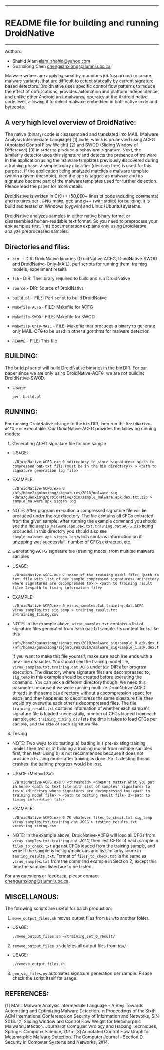 ------------------------------------------------
# README file for building and running DroidNative
------------------------------------------------

Authors: 
- Shahid Alam alam_shahid@yahoo.com
- Guanxiong Chen chenguanxiong@alumni.ubc.ca

Malware writers are applying stealthy mutations (obfuscations) to create malware variants, that are difficult to detect statically by current signature based detectors. DroidNative uses specific control flow patterns to reduce the effect of obfuscations, provides automation and platform independence, and unlike other Android anti-malwares, operates at the Android native code level, allowing it to detect malware embedded in both native code and bytecode.

## A very high level overview of DroidNative:

The native (binary) code is disassembled and translated into MAIL (Malware Analysis Intermediate Language) [1] code, which is processed using ACFG (Anotated Control Flow Weight) [2] and SWOD (Sliding Window of Difference) [3] in order to produce a behavioral signature.  Next, the similarity detector uses this signature and detects the presence of malware in the application using the malware templates previously discovered during a training phase. A simple binary classifier (decision tree) is used for this purpose. If the application being analyzed matches a malware template (within a given threshold), then the app is tagged as malware and its signature become part of the malware templates used for further detection. Please read the paper for more details.

DroidNative is written in C/C++ (50,000+ lines of code including comments) and requires perl, GNU make, gcc and g++ (with stdlib) for building. It is build and tested on Windows (cygwin) and Linux (Ubuntu) systems.

DroidNative analyzes samples in either native binary format or disassembled human-readable text format. So you need to preprocess your apk samples first. This documentation explains only using DroidNative analyze preprocessed samples.  

## Directories and files:

- ````bin ````               - DIR:  DroidNative binaries (DroidNative-ACFG, DroidNative-SWOD and DroidNative-Only-MAIL), perl scripts for running them, training models, experiment results

- ```` lib ````               - DIR:  The library required to build and run DroidNative

- ```` source ````             - DIR:  Source of DroidNative
- ```` build.pl ````          - FILE: Perl script to build DroidNative
- ```` Makefile-ACFG ````     - FILE: Makefile for ACFG
- ```` Makefile-SWOD ````      - FILE: Makefile for SWOD
- ```` Makefile-Only-MAIL ```` - FILE: Makefile that produces a binary to generate only MAIL-CFG to be used in other algorithms for malware detection
- ```` README ````            - FILE: This file


## BUILDING:

The build.pl script will build DroidNative binaries in the bin DIR. For our paper since we are only using DroidNative-ACFG, we are not building DroidNative-SWOD.
- Usage:
   ```` 
  perl build.pl
  ````


## RUNNING:

For running DroidNative change to the ````bin```` DIR, then run the ````DroidNative-ACFG.exe```` executable. Our DroidNative-ACFG provides the following running modes:

1. Generating ACFG signature file for one sample
- USAGE:
  ```` 
  ./DroidNative-ACFG.exe 0 <directory to store signatures> <path to compressed oat-txt file (must be in the bin directory)> > <path to signature generation log file>
  ````

- EXAMPLE:
  ```` 
  ./DroidNative-ACFG.exe 0 /nfs/home2/guanxiong/signatures/2018/malware_sig /data/guanxiong/DroidNative/bin/sample_malware.apk.dex.txt.zip > sample_malware.apk.siggen.log
  ````
- NOTE: After program execution a compressed signature file will be produced under the ````bin```` directory. The file contains all CFGs extracted from the given sample. After running the example command you should see the file ````sample_malware.apk.dex.txt.training.dat.ACFG.zip```` being produced. In this directory you should also see ```` sample_malware.apk.siggen.log ```` which contains information on if unzipping was successfull, number of CFGs extracted, etc.

2. Generating ACFG signature file (training model) from multiple malware samples
- USAGE:
  ```` 
  ./DroidNative-ACFG.exe 0 <name of the training model file> <path to text file with list of per sample compressed signatures> <directory where signatures are decompressed to> > <path to training result file> 2><path to timing information file> 
  ````

- EXAMPLE:
  ```` 
  ./DroidNative-ACFG.exe 0 virus_samples.txt.training.dat.ACFG virus_samples.txt sig_temp > training_result.txt 2>training_timing.csv
  ````
- NOTE: In the example above, ```` virus_samples.txt ```` contains a list of signature files generated from each oat-txt sample. Its content looks like this:
  ````
  /nfs/home2/guanxiong/signatures/2018/malware_sig/sample_0.apk.dex.txt.training.dat.ACFG.zip
  /nfs/home2/guanxiong/signatures/2018/malware_sig/sample_1.apk.dex.txt.training.dat.ACFG.zip

  ```` 
  If you want to make this file yourself, make sure each line ends with a new-line character. You should see the training model file, ````virus_samples.txt.training.dat.ACFG```` under ````bin```` DIR after program execution. The directory where signature files are decompressed to, ````sig_temp```` in this example should be created before executing the command. You can pick a different directory though. We need this parameter because if we were running multiple DroidNative-ACFG threads in the same ````bin```` directory without a decompression space for each, and they happened to decompress the same signature file, they would try overwrite each other's decompressed files. The file ````training_result.txt```` contains information of whether each sample's signature file is loaded successfully, number of CFGs loaded from each sample, etc. ```` training_timing.csv ```` lists the time it takes to load CFGs per sample, and the size of each signature file.

3. Testing
- NOTE: Two ways to do testing: a) loading in a pre-existing training model, then test or b) building a training model from multiple samples first, then test. Using b) is not recommended because it does not produce a training model after training is done. So if a testing thread crashes, the training progress would be lost.
  
- USAGE (Method 3a):
  ````
  ./DroidNative-ACFG.exe 0 <threshold> <doesn't matter what you put in here> <path to text file with list of samples' signatures to test> <directory where signatures are decompressed to> <path to training model file> > <path to testing result file> 2><path to timing information file>  
  ````
- EXAMPLE:
  ````
  ./DroidNative-ACFG.exe 0 70 whatever files_to_check.txt sig_temp virus_samples.txt.training.dat.ACFG > testing_results.txt 2>testing_timing.csv
  ````

- NOTE: In the example above, DroidNative-ACFG will load all CFGs from ```` virus_samples.txt.training.dat.ACFG ````, then test CFGs of each sample in ```` files_to_check.txt```` against CFGs loaded from the training sample, and write if the sample is benign/malicious and its similarity score in ````testing_results.txt````. Format of ````files_to_check.txt```` is the same as ````virus_samples.txt```` from the command example in Section 2, except this time the samples listed are to be tested.

For any questions or feedback, please contact chenguanxiong@alumni.ubc.ca.


## MISCELLANOUS:

The following scripts are useful for batch production:

1. ``` move_output_files.sh ``` moves output files from ``` bin/ ```to another folder.
- USAGE:
  ```` 
  ./move_output_files.sh ~/training_set_0_result/ 
  ````

2. ``` remove_output_files.sh ``` deletes all output files from ``` bin/ ```.
- USAGE:
  ``` 
  ./remove_output_files.sh 
  ``` 

3. ``` gen_sig_files.py ``` automates signature generation per sample. Please check the script itself for usage.

## REFERENCES:
[1] MAIL: Malware Analysis Intermediate Language - A Step Towards Automating and Optimizing Malware Detection. In Proceedings of the Sixth ACM International Conference on Security of Information and Networks, SIN 2013.
[2] Sliding Window and Control Flow Weight for Metamorphic Malware Detection. Journal of Computer Virology and Hacking Techniques, Springer Computer Science, 2015.
[3] Annotated Control Flow Graph for Metamorphic Malware Detection. The Computer Journal - Section D: Security in Computer Systems and Networks, 2014.
